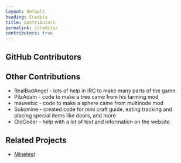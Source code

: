 ```yaml
---
layout: default
heading: Credits
title: Contributors
permalink: /credits/
contributors: true
---
```


<div class="row">
    <div class="col-md-6">
        <h2>GitHub Contributors</h2>
        <div class="well" id="contributors">
            <ul></ul>
        </div>
    </div>
    <div class="col-md-6">
        <h2>Other Contributions</h2>
        <ul>
            <li>RealBadAngel - lots of help in IRC to make many parts of the game</li>
            <li>PilzAdam - code to make a tree came from his farming mod</li>
            <li>mauvebic - code to make a sphere came from multinode mod</li>
            <li>Sokomine - created code for mini craft guide, eating tracking and placing special items like doors, and more</li>
            <li>OldCoder - help with a lot of text and information on the website</li>
        </ul>
        <h2>Related Projects</h2>
        <ul>
            <li><a href="https://github.com/minetest/minetest">Minetest</a></li>
        </ul>
    </div>
</div>

